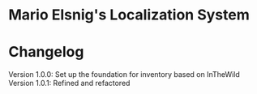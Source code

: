 # Mario Elsnig's Localization System

# Changelog
Version 1.0.0:
	Set up the foundation for inventory based on InTheWild
Version 1.0.1:
	Refined and refactored